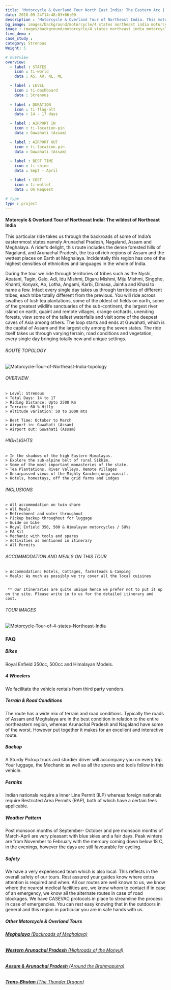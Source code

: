 ```yaml
---
title: "Motorcycle & Overland Tour North East India: The Eastern Arc | 4 states"
date: 2018-09-24T14:48:03+06:00
description : "Motorcycle & Overland Tour of Northeast India. This motorcycle & Overland tour of Northeast India takes you across Assam, Nagaland, Meghalaya nad Arunachal Pradesh"
bg_image: images/background/motorcycle/4 states northeast india motorcycle main.jpg
image : images/background/motorcycle/4 states northeast india motorcycle tour.jpg
live_demo : 
case_study : 
category: Strenous
Weight: 5

# overview
overview:
  - label : STATES
    icon : ti-world
    data : AS, AR, NL, ML

  - label : LEVEL
    icon : ti-dashboard
    data : Strenous
    
  - label : DURATION
    icon : ti-flag-alt
    data : 14 - 17 days

  - label : AIRPORT IN
    icon : ti-location-pin
    data : Guwahati (Assam)

  - label : AIRPORT OUT
    icon : ti-location-pin
    data : Guwahati (Assam)
    
  - label : BEST TIME
    icon : ti-shine
    data : Sept - April

  - label : COST
    icon : ti-wallet
    data : On Request

# type
type : project
---
```


#### Motorcyle & Overland Tour of Northeast India: The wildest of Northeast India

This particular ride takes us through the backroads of some of India’s easternmost states namely Arunachal Pradesh, Nagaland, Assam and Meghalaya. A rider’s delight, this route includes the dense forested hills of Nagaland, and Arunachal Pradesh, the tea oil rich  regions of Assam and the wettest places on Earth at Meghalaya. Incidentally this region has one of the highest densities of ethnicities and languages in the whole of India. 

During the tour we ride through territories of tribes such as the Nyshi, Apatani, Tagin, Galo, Adi, Idu Mishmi, Digaru Mishmi, Miju Mishmi, Singpho, Khamti, Konyak, Ao, Lotha, Angami, Karbi, Dimasa, Jaintia and Khasi to name a few. Infact every single day takes us through territories of different tribes, each tribe totally different from the previous. You will ride across swathes of lush tea plantations, some of the oldest oil fields on earth, some of the greatest wildlife sanctuaries of the sub-continent, the largest river island on earth, quaint and remote villages, orange orchards, unending forests, view some of the tallest waterfalls and visit some of the deepest caves of Asia among others. The loop starts and ends at Guwahati, which is the capital of Assam and the largest city among the seven states. The ride itself takes us through varying terrain, road conditions and vegetation, every single day bringing totally new and unique settings.

###### ROUTE TOPOLOGY

![Motorcycle-Tour-of-Northeast-India-topology](/images/background/motorcycle/4stetsmotottopo.jpg)

###### OVERVIEW
```
> Level: Strenous
> Total Days: 14 to 17
> Riding Distance: Upto 2500 Km
> Terrain: 60 % Hilly 
> Altitude variation: 50 to 2000 mts

> Best Time: October to March
> Airport in: Guwahati (Assam)
> Airport out: Guwahati (Assam)
```




###### HIGHLIGHTS
```
> In the shadows of the high Eastern Himalayas.
> Explore the sub-alpine belt of rural Sikkim.
> Some of the most important monasteries of the state.
> Tea Plantations, River Valleys, Remote Villages
> Unsurpassed views of the Mighty Kanchenjunga massif.
> Hotels, homestays, off the grid farms and Lodges
```

###### INCLUSIONS
```
> All accommodation on twin share
> All Meals
> Refreshment and water throughout
> Pickup backup throughout for luggage
> Guide on bike
> Royal Enfield 350, 500 & Himalayan motorcycles / SUVs
> FA Kit
> Mechanic with tools and spares
> Activities as mentioned in itinerary
> All Permits
```
###### ACCOMMODATION AND MEALS ON THIS TOUR
```
> Accommodation: Hotels, Cottages, farmsteads & Camping
> Meals: As much as possibly we try cover all the local cuisines
 
```
``` ** Our Itineraries are quite unique hence we prefer not to put it up on the site. Please write in to us for the detailed itinerary and cost.```

###### TOUR IMAGES

![Motorcycle-Tour-of-4-states-Northeast-India](/images/background/motorcycle/4statesnemotorcyclegallery.jpg)



### FAQ

##### Bikes

Royal Enfield 350cc, 500cc and Himalayan Models.

##### 4 Wheelers

We facilitate the vehicle rentals from third party vendors.

##### Terrain & Road Conditions

The route has a wide mix of terrain and road conditions. Typically the roads of Assam and Meghalaya are in the best condition in relation to the entire northeastern region, whereas Arunachal Pradesh and Nagaland have some of the worst. However put together it makes for an excellent and interactive route.

##### Backup
A Sturdy Pickup truck and sturdier driver will accompany you on every trip. Your luggage, the Mechanic as well as all the spares and tools follow in this vehicle.

##### Permits
Indian nationals require a Inner Line Permit (ILP) whereas foreign nationals require Restricted Area Permits (RAP), both of which have a certain fees applicable.

##### Weather Pattern
Post monsoon months of September- October and pre monsoon months of March-April are very pleasant with blue skies and a fair days. Peak winters are from November to February with the mercury coming down below 18 C, in the evenings, however the days are still favourable for cycling.

##### Safety 
We have a very experienced team which is also local. This reflects in the overall safety of our tours. Rest assured your guides know where extra attention is required and when. All our routes are well known to us, we know where the nearest medical facilities are, we know whom to contact if in case of an emergency, we know all the alternate routes in case of road blockages. We have CASEVAC protocols in place to streamline the process in case of emergencies. You can rest easy knowing that in the outdoors in general and this region in particular you are in safe hands with us.



##### Other Motorcycle & Overland Tours

###### [**Meghalaya** (Backroads of Meghalaya)](/motorcycle/trans-meghalaya-motorcycle-overland/) 
###### [**Western Arunachal Pradesh** (Highroads of the Monyul)](/motorcycle/motorcycle-overland-tour-western-arunachal-pradesh/)  
###### [**Assam & Arunachal Pradesh** (Around the Brahmaputra)](/motorcycle/motorcycle-overland-assam-arunachal-pradesh/)  
###### [**Trans-Bhutan** (The Thunder Dragon)](/motorcycle/trans-bhutan-motorcycle-overland-tour/) 